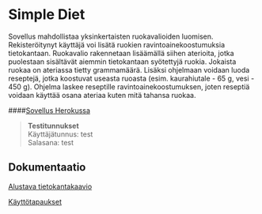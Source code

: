 # Simple Diet
Sovellus mahdollistaa yksinkertaisten ruokavalioiden luomisen. Rekisteröitynyt käyttäjä voi lisätä ruokien ravintoainekoostumuksia tietokantaan. Ruokavalio rakennetaan lisäämällä siihen aterioita, jotka puolestaan sisältävät aiemmin tietokantaan syötettyjä ruokia. Jokaista ruokaa on ateriassa tietty grammamäärä. Lisäksi ohjelmaan voidaan luoda reseptejä, jotka koostuvat useasta ruoasta (esim. kaurahiutale - 65 g, vesi - 450 g). Ohjelma laskee reseptille ravintoainekoostumuksen, joten reseptiä voidaan käyttää osana ateriaa kuten mitä tahansa ruokaa.



####[Sovellus Herokussa]()  
>**Testitunnukset** \
>Käyttäjätunnus: test \
>Salasana: test


## Dokumentaatio

[Alustava tietokantakaavio](documentation/db-diagram.png)

[Käyttötapaukset](documentation/use-cases.md)